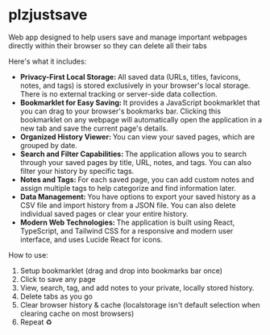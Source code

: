 # plzjustsave
Web app designed to help users save and manage important webpages directly within their browser so they can delete all their tabs

Here's what it includes:

* <b> Privacy-First Local Storage: </b> All saved data (URLs, titles, favicons, notes, and tags) is stored exclusively in your browser's local storage. There is no external tracking or server-side data collection.
* <b> Bookmarklet for Easy Saving: </b> It provides a JavaScript bookmarklet that you can drag to your browser's bookmarks bar. Clicking this bookmarklet on any webpage will automatically open the application in a new tab and save the current page's details.
* <b> Organized History Viewer: </b> You can view your saved pages, which are grouped by date.
* <b> Search and Filter Capabilities: </b> The application allows you to search through your saved pages by title, URL, notes, and tags. You can also filter your history by specific tags.
* <b> Notes and Tags: </b> For each saved page, you can add custom notes and assign multiple tags to help categorize and find information later.
* <b> Data Management: </b> You have options to export your saved history as a CSV file and import history from a JSON file. You can also delete individual saved pages or clear your entire history.
* <b> Modern Web Technologies: </b> The application is built using React, TypeScript, and Tailwind CSS for a responsive and modern user interface, and uses Lucide React for icons.

How to use:
1. Setup bookmarklet (drag and drop into bookmarks bar once)
2. Click to save any page
3. View, search, tag, and add notes to your private, locally stored history.
4. Delete tabs as you go
5. Clear browser history & cache (localstorage isn't default selection when clearing cache on most browsers)
6. Repeat ♻️ 
